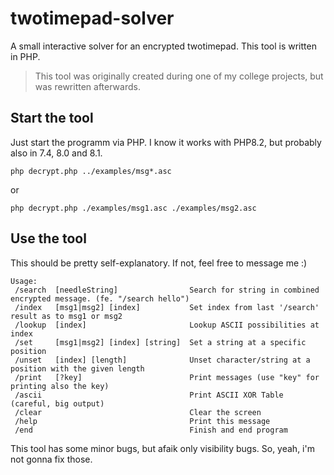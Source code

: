 # twotimepad-solver

A small interactive solver for an encrypted twotimepad. This tool is written in PHP.

> This tool was originally created during one of my college projects, but was 
> rewritten afterwards.

## Start the tool

Just start the programm via PHP. I know it works with PHP8.2, but
probably also in 7.4, 8.0 and 8.1.

```shell
php decrypt.php ../examples/msg*.asc
```

or

```shell
php decrypt.php ./examples/msg1.asc ./examples/msg2.asc
```

## Use the tool

This should be pretty self-explanatory. If not, feel free to message me :)

```
Usage:
 /search  [needleString]                Search for string in combined encrypted message. (fe. "/search hello")
 /index   [msg1|msg2] [index]           Set index from last '/search' result as to msg1 or msg2
 /lookup  [index]                       Lookup ASCII possibilities at index
 /set     [msg1|msg2] [index] [string]  Set a string at a specific position
 /unset   [index] [length]              Unset character/string at a position with the given length
 /print   [?key]                        Print messages (use "key" for printing also the key)
 /ascii                                 Print ASCII XOR Table (careful, big output)
 /clear                                 Clear the screen
 /help                                  Print this message
 /end                                   Finish and end program
```

This tool has some minor bugs, but afaik only visibility bugs. So, yeah, i'm not
gonna fix those.